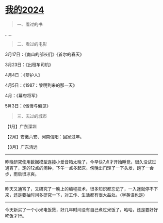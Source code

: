 # [我的2024](https://github.com/flyfish321/gitblog/issues/9)

>  一、看过的书

......

> 二、看过的电影

3月17日：《南山的部长们》《首尔的春天》

3月23日：《出租车司机》

4月4日：《辩护人》

4月5日：《1987：黎明到来的那一天》

4月：《幕府将军》

5月3日：《傲慢与偏见》

>  三、去过的城市

【1月】广东深圳

【2月】安徽六安、河南信阳：回家过年。

【3月】广东清远

---

昨晚研究使用数据模型连接小爱音箱太晚了，今早快7点才开始睡觉，很久没试过通宵了，定的12点的闹钟，下午一点多起床。傍晚出门理了一下头发，跑了一会步，雨后很凉爽。

---

昨天又通宵了，又研究了一晚上的编程技术，很多知识都忘记了，一入迷就停不下来，还是要抽时间多研究一下，对工作、生活都有很大益处。（学英语也是）

---

今天新买了一个小米电饭煲，好几年时间没有自己煮过米饭了，哈哈，还是要好好吃饭才行。
